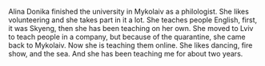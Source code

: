 Alina Donika finished the university in Mykolaiv as a philologist. She likes volunteering and she takes part in it a lot. She teaches people English, first, it was Skyeng, then she has been teaching on her own. She moved to Lviv to teach people in a company, but because of the quarantine, she came back to Mykolaiv. Now she is teaching them online. She likes dancing, fire show, and the sea. And she has been teaching me for about two years.